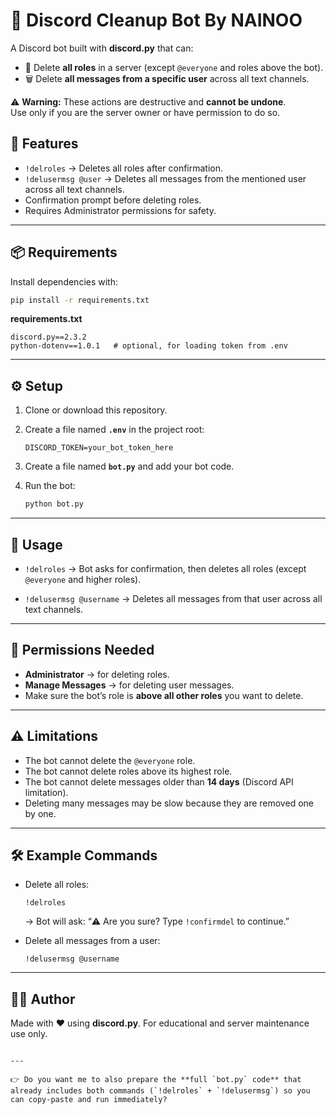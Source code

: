 

# 🧹 Discord Cleanup Bot By NAINOO

A Discord bot built with **discord.py** that can:

- 🚮 Delete **all roles** in a server (except `@everyone` and roles above the bot).
- 🗑️ Delete **all messages from a specific user** across all text channels.

⚠️ **Warning:** These actions are destructive and **cannot be undone**.  
Use only if you are the server owner or have permission to do so.


## 📌 Features

- `!delroles` → Deletes all roles after confirmation.
- `!delusermsg @user` → Deletes all messages from the mentioned user across all text channels.
- Confirmation prompt before deleting roles.
- Requires Administrator permissions for safety.

---

## 📦 Requirements

Install dependencies with:

```bash
pip install -r requirements.txt
````

**requirements.txt**

```
discord.py==2.3.2
python-dotenv==1.0.1   # optional, for loading token from .env
```

---

## ⚙️ Setup

1. Clone or download this repository.

2. Create a file named **`.env`** in the project root:

   ```
   DISCORD_TOKEN=your_bot_token_here
   ```

3. Create a file named **`bot.py`** and add your bot code.

4. Run the bot:

   ```bash
   python bot.py
   ```

---

## 🚀 Usage

* `!delroles`
  → Bot asks for confirmation, then deletes all roles (except `@everyone` and higher roles).

* `!delusermsg @username`
  → Deletes all messages from that user across all text channels.

---

## 🔑 Permissions Needed

* **Administrator** → for deleting roles.
* **Manage Messages** → for deleting user messages.
* Make sure the bot’s role is **above all other roles** you want to delete.

---

## ⚠️ Limitations

* The bot cannot delete the `@everyone` role.
* The bot cannot delete roles above its highest role.
* The bot cannot delete messages older than **14 days** (Discord API limitation).
* Deleting many messages may be slow because they are removed one by one.

---

## 🛠️ Example Commands

* Delete all roles:

  ```
  !delroles
  ```

  → Bot will ask: “⚠️ Are you sure? Type `!confirmdel` to continue.”

* Delete all messages from a user:

  ```
  !delusermsg @username
  ```

---

## 👨‍💻 Author

Made with ❤️ using **discord.py**.
For educational and server maintenance use only.

```

---

👉 Do you want me to also prepare the **full `bot.py` code** that already includes both commands (`!delroles` + `!delusermsg`) so you can copy-paste and run immediately?
```

